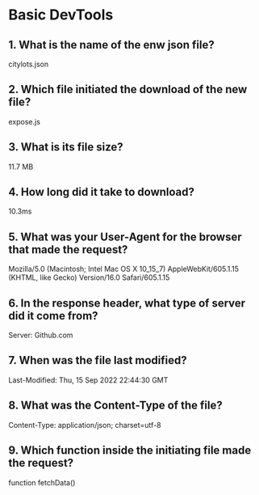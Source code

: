 # Basic DevTools
## 1. What is the name of the enw json file?
citylots.json
## 2. Which file initiated the download of the new file?
expose.js
## 3. What is its file size?
11.7 MB
## 4. How long did it take to download?
10.3ms
## 5. What was your User-Agent for the browser that made the request?
Mozilla/5.0 (Macintosh; Intel Mac OS X 10_15_7) AppleWebKit/605.1.15 (KHTML, like Gecko) Version/16.0 Safari/605.1.15
## 6. In the response header, what type of server did it come from?
Server: Github.com
## 7. When was the file last modified?
Last-Modified: Thu, 15 Sep 2022 22:44:30 GMT
## 8. What was the Content-Type of the file?
Content-Type: application/json; charset=utf-8
## 9. Which function inside the initiating file made the request?
function fetchData()
